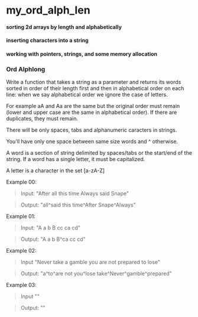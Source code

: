 # my_ord_alph_len
#### sorting 2d arrays by length and alphabetically
#### inserting characters into a string
#### working with pointers, strings, and some memory allocation

### Ord Alphlong
Write a function that takes a string as a parameter and returns its words sorted
in order of their length first and then in alphabetical order on each line:
when we say alphabetical order we ignore the case of letters.

For example aA and Aa are the same but the original order must remain
(lower and upper case are the same in alphabetical order). If there are
duplicates, they must remain.

There will be only spaces, tabs and alphanumeric caracters in strings.

You'll have only one space between same size words and ^ otherwise.

A word is a section of string delimited by spaces/tabs or the start/end of the
string. If a word has a single letter, it must be capitalized.

A letter is a character in the set [a-zA-Z]

Example 00:

> Input: "After all this time Always said Snape"

> Output: "all^said this time^After Snape^Always"

Example 01:

> Input: "A a b B cc ca cd"

> Output: "A a b B^ca cc cd"

Example 02:

> Input "Never take a gamble you are not prepared to lose"

> Output: "a^to^are not you^lose take^Never^gamble^prepared"

Example 03:

> Input ""

> Output: ""
